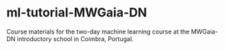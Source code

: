 # ml-tutorial-MWGaia-DN
Course materials for the two-day machine learning course at the MWGaia-DN introductory school in Coimbra, Portugal.
